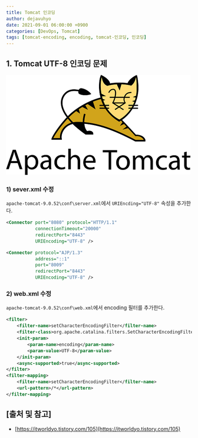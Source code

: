 ```yaml
---
title: Tomcat 인코딩
author: dejavuhyo
date: 2021-09-01 06:00:00 +0900
categories: [DevOps, Tomcat]
tags: [tomcat-encoding, encoding, tomcat-인코딩, 인코딩]
---
```


## 1. Tomcat UTF-8 인코딩 문제

![nslookup](/assets/img/2021-09-01-tomcat-encoding/tomcat.png)

### 1) sever.xml 수정
`apache-tomcat-9.0.52\conf\server.xml`에서 `URIEncding="UTF-8"` 속성을 추가한다.

```xml
<Connector port="8080" protocol="HTTP/1.1"
           connectionTimeout="20000"
           redirectPort="8443"
           URIEncoding="UTF-8" />
```

```xml
<Connector protocol="AJP/1.3"
           address="::1"
           port="8009"
           redirectPort="8443"
           URIEncoding="UTF-8" />
```

### 2) web.xml 수정
`apache-tomcat-9.0.52\conf\web.xml`에서 encoding 필터를 추가한다.

```xml
<filter>
    <filter-name>setCharacterEncodingFilter</filter-name>
    <filter-class>org.apache.catalina.filters.SetCharacterEncodingFilter</filter-class>
    <init-param>
        <param-name>encoding</param-name>
        <param-value>UTF-8</param-value>
    </init-param>
    <async-supported>true</async-supported>
</filter>
<filter-mapping>
    <filter-name>setCharacterEncodingFilter</filter-name>
    <url-pattern>/*</url-pattern>
</filter-mapping>
```

## [출처 및 참고]
* [https://itworldyo.tistory.com/105](https://itworldyo.tistory.com/105)

